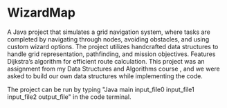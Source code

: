 # WizardMap
A Java project that simulates a grid navigation system, where tasks are completed by navigating through nodes, avoiding obstacles, and using custom wizard options. The project utilizes handcrafted data structures to handle grid representation, pathfinding, and mission objectives. Features Dijkstra’s algorithm for efficient route calculation.
This project was an assignment from my Data Structures and Algorithms course , and we were asked to build our own data structures while implementing the code.

The project can be run by typing "Java main input_file0 input_file1 input_file2 output_file" in the code terminal.
